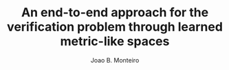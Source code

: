 ---
paperId: 36
author: Joao B. Monteiro
publicationauthor: Monteiro, J. B.
title: An end-to-end approach for the verification problem through learned metric-like spaces
pdf: --
poster: --
alt: --
type: Oral
topic: FAT
link: --
conference: neurips
year: 2019
tags: neurips-2019
location: Vancouver, Canada
---